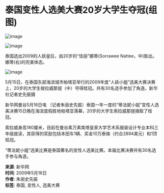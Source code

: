 # 泰国变性人选美大赛20岁大学生夺冠(组图)

![image](//rs2.huanqiucdn.cn/huanqiucdn/huanqiu/image/m/share.jpg)

![image](//himg2.huanqiucdn.cn/attachment/090517/6c4c46d3b2.jpg?imageView2/2/w/750)

泰国选出2009的人妖皇后，由20岁的“佳丽”娜蒂(Sorrawee Nattee，中)胜出。娜蒂(右)的完美体态。

![image](//himg2.huanqiucdn.cn/attachment/090517/442fcbbd2a.jpg)

5月15日，在泰国东部海滨城市帕塔亚举行的2009年度“人妖小姐”选美大赛决赛上，20岁的大学生梭拉威那提（中）夺得桂冠。共有30名选手参加了角逐。新华社记者史先振摄

新华网曼谷5月16日电 （记者朱丽史先振）泰国一年一度的“蒂法妮小姐”变性人选美决赛15日晚在海滨度假胜地帕塔亚落幕，20岁的大学生索拉威那提摘取了桂冠。

索拉威身高180厘米，目前在曼谷素万素南塔皇家大学艺术系服装设计专业本科三年级就读，其获得的奖励包括本田车1辆、奖金10万泰铢（约合2894美元）和1顶桂冠。

“蒂法妮小姐”选美比赛是泰国著名的变性人选美比赛。本届比赛决赛共有30名选手参与角逐。 

**来源**: 新华网  
**时间**: 2009年5月16日  
**作者**: 朱丽史先振  
**标签**: 泰国, 变性人, 选美大赛